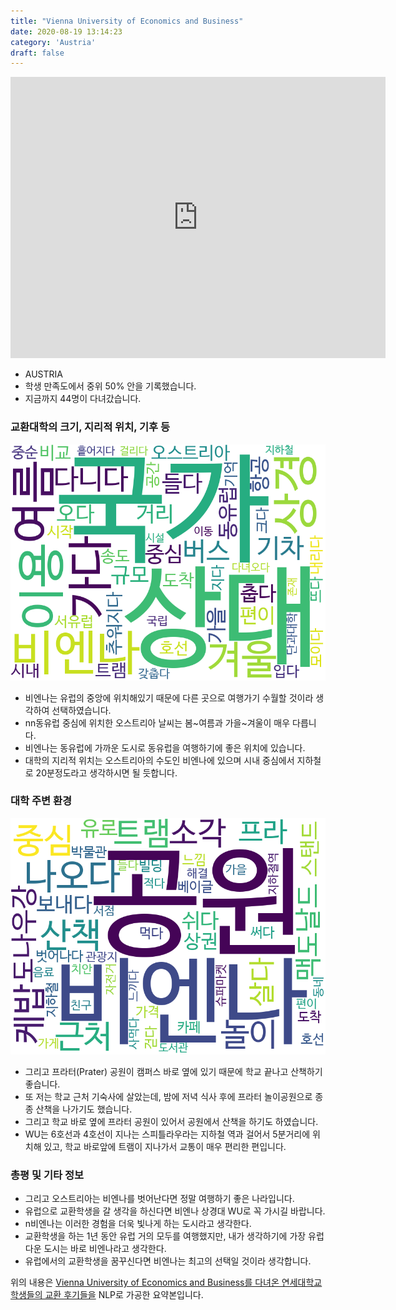 ```yaml
---
title: "Vienna University of Economics and Business"
date: 2020-08-19 13:14:23
category: 'Austria'
draft: false
---
```


<iframe
width="600"
height="450"
frameborder="0" style="border:0"
src="https://www.google.com/maps/embed/v1/place?key=AIzaSyC9e1AME-pVmWC4hBpFdu5S4dKzyepa3HQ&q=Vienna+University+of+Economics+and+Business&center=48.2134275,16.4084666&zoom=14" allowfullscreen>
</iframe>

* AUSTRIA
* 학생 만족도에서 중위 50% 안을 기록했습니다.
* 지금까지 44명이 다녀갔습니다. 

### 교환대학의 크기, 지리적 위치, 기후 등

![gen_info-WordCloud](../univ_wordclouds_okt/gen_info/AT000006_gen_info_okt.png)

* 비엔나는 유럽의 중앙에 위치해있기 때문에 다른 곳으로 여행가기 수월할 것이라 생각하여 선택하였습니다.
* nn동유럽 중심에 위치한 오스트리아 날씨는 봄~여름과 가을~겨울이 매우 다릅니다.
* 비엔나는 동유럽에 가까운 도시로 동유럽을 여행하기에 좋은 위치에 있습니다.
* 대학의 지리적 위치는 오스트리아의 수도인 비엔나에 있으며 시내 중심에서 지하철로 20분정도라고 생각하시면 될 듯합니다.


### 대학 주변 환경

![env_info-WordCloud](../univ_wordclouds_okt/env_info/AT000006_env_info_okt.png)

* 그리고 프라터(Prater) 공원이 캠퍼스 바로 옆에 있기 때문에 학교 끝나고 산책하기 좋습니다.
* 또 저는 학교 근처 기숙사에 살았는데, 밤에 저녁 식사 후에 프라터 놀이공원으로 종종 산책을 나가기도 했습니다.
* 그리고 학교 바로 옆에 프라터 공원이 있어서 공원에서 산책을 하기도 하였습니다.
* WU는 6호선과 4호선이 지나는 스피틀라우라는 지하철 역과 걸어서 5분거리에 위치해 있고, 학교 바로앞에 트램이 지나가서 교통이 매우 편리한 편입니다.


### 총평 및 기타 정보 
* 그리고 오스트리아는 비엔나를 벗어난다면 정말 여행하기 좋은 나라입니다.
* 유럽으로 교환학생을 갈 생각을 하신다면 비엔나 상경대 WU로 꼭 가시길 바랍니다.
* n비엔나는 이러한 경험을 더욱 빛나게 하는 도시라고 생각한다.
* 교환학생을 하는 1년 동안 유럽 거의 모두를 여행했지만, 내가 생각하기에 가장 유럽다운 도시는 바로 비엔나라고 생각한다.
* 유럽에서의 교환학생을 꿈꾸신다면 비엔나는 최고의 선택일 것이라 생각합니다.


위의 내용은 [Vienna University of Economics and Business를 다녀온 연세대학교 학생들의 교환 후기들을](http://oia.yonsei.ac.kr/partner/expReport.asp?ucode=AT000006&bgbn=A) NLP로 가공한 요약본입니다. 
